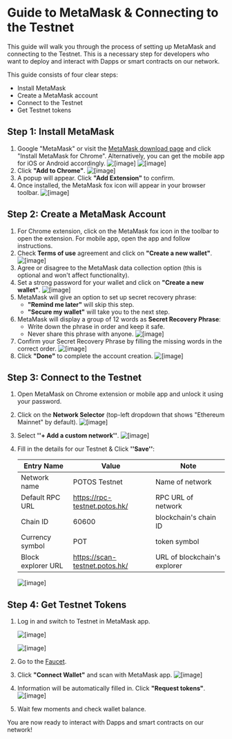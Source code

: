 # Guide to MetaMask & Connecting to the Testnet

This guide will walk you through the process of setting up MetaMask and connecting to the Testnet.
This is a necessary step for developers who want to deploy and interact with Dapps or smart contracts on our network.

This guide consists of four clear steps:

- Install MetaMask
- Create a MetaMask account
- Connect to the Testnet
- Get Testnet tokens

## Step 1: Install MetaMask

1. Google "MetaMask" or visit the [MetaMask download page](https://metamask.io/download/) and click "Install MetaMask for Chrome". Alternatively, you can get the mobile app for iOS or Android accordingly.  ![[image]](../_static/dev_guide/download_metamask.png)
   ![[image]](../_static/dev_guide/download_metamask_mobile.png)
2. Click **"Add to Chrome"**. ![[image]](../_static/dev_guide/add_to_chrome.png)
3. A popup will appear. Click **"Add Extension"** to confirm.
4. Once installed, the MetaMask fox icon will appear in your browser toolbar. ![[image]](../_static/dev_guide/metamask_toolbar.png)

## Step 2: Create a MetaMask Account

1. For Chrome extension, click on the MetaMask fox icon in the toolbar to open the extension. For mobile app, open the app and follow instructions.
2. Check **Terms of use** agreement and click on **"Create a new wallet"**. ![[image]](../_static/dev_guide/create_wallet.png)
3. Agree or disagree to the MetaMask data collection option (this is optional and won't affect functionality).
4. Set a strong password for your wallet and click on **"Create a new wallet"**. ![[image]](../_static/dev_guide/set_password.png)
5. MetaMask will give an option to set up secret recovery phrase:
   - **"Remind me later"** will skip this step.
   - **"Secure my wallet"** will take you to the next step.
6. MetaMask will display a group of 12 words as **Secret Recovery Phrase**:
   - Write down the phrase in order and keep it safe.
   - Never share this phrase with anyone. ![[image]](../_static/dev_guide/secret_recovery_phrase.png)
7. Confirm your Secret Recovery Phrase by filling the missing words in the correct order. ![[image]](../_static/dev_guide/confirm_phrase.png)
8. Click **"Done"** to complete the account creation. ![[image]](../_static/dev_guide/done.png)

## Step 3: Connect to the Testnet

1. Open MetaMask on Chrome extension or mobile app and unlock it using your password.
2. Click on the **Network Selector** (top-left dropdown that shows "Ethereum Mainnet" by default). ![[image]](../_static/dev_guide/select_network.png)
3. Select **''+ Add a custom network''**. ![[image]](../_static/dev_guide/add_new_network.png)
4. Fill in the details for our Testnet & Click **''Save''**:

   | Entry Name         | Value                          | Note                         |
   |--------------------|--------------------------------|------------------------------|
   | Network name       | POTOS Testnet                  | Name of network              |
   | Default RPC URL    | https://rpc-testnet.potos.hk/  | RPC URL of network           |
   | Chain ID           | 60600                          | blockchain's chain ID        |
   | Currency symbol    | POT                            | token symbol                 |
   | Block explorer URL | https://scan-testnet.potos.hk/ | URL of blockchain's explorer |

   ![[image]](../_static/dev_guide/network_detail.png)

## Step 4: Get Testnet Tokens

1. Log in and switch to Testnet in MetaMask app.

    ![[image]](../_static/dev_guide/metamask_app_home.png)

    ![[image]](../_static/dev_guide/metamask_app_switch_testnet.jpeg)
2. Go to the [Faucet](https://faucet-testnet.potos.hk).
3. Click **"Connect Wallet"** and scan with MetaMask app. ![[image]](../_static/dev_guide/faucet_home.png)
4. Information will be automatically filled in. Click **"Request tokens"**. ![[image]](../_static/dev_guide/request_tokens.png)
5. Wait few moments and check wallet balance.

You are now ready to interact with Dapps and smart contracts on our network!
